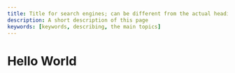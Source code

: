 ```yaml
---
title: Title for search engines; can be different from the actual heading
description: A short description of this page
keywords: [keywords, describing, the main topics]
---
```


# Hello World
